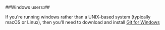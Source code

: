 ##Windows users:##

If you're running windows rather than a UNIX-based system (typically macOS or Linux), then you'll need to download and install [Git for Windows](https://gitforwindows.org)
